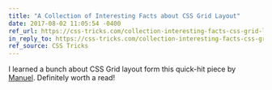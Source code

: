 ```yaml
---
title: "A Collection of Interesting Facts about CSS Grid Layout"
date: 2017-08-02 11:05:54 -0400
ref_url: https://css-tricks.com/collection-interesting-facts-css-grid-layout/
in_reply_to: https://css-tricks.com/collection-interesting-facts-css-grid-layout/
ref_source: CSS Tricks
---
```


I learned a bunch about CSS Grid layout form this quick-hit piece by [Manuel](https://twitter.com/mmatuzo/). Definitely worth a read!